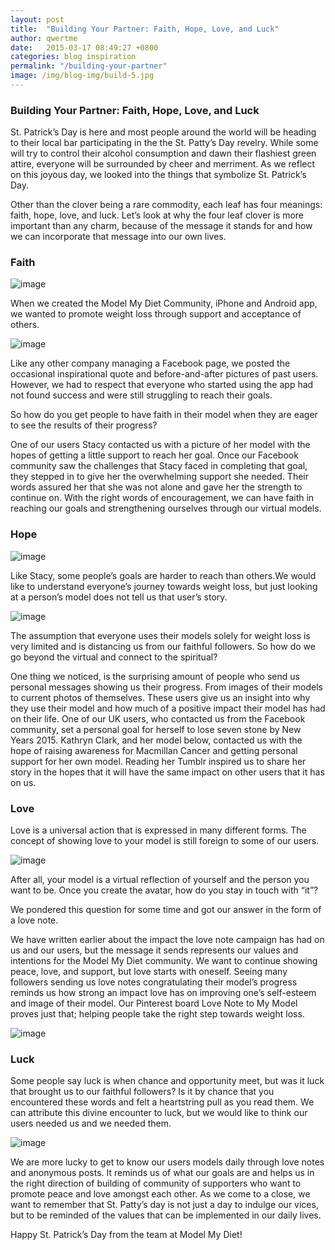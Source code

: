 ```yaml
---
layout: post
title:  "Building Your Partner: Faith, Hope, Love, and Luck"
author: qwertme
date:   2015-03-17 08:49:27 +0800
categories: blog inspiration
permalink: "/building-your-partner"
image: /img/blog-img/build-5.jpg
---
```


### Building Your Partner: Faith, Hope, Love, and Luck


St. Patrick’s Day is here and most people around the world will be heading to their local bar participating in the the St. Patty’s Day revelry. While some will try to control their alcohol consumption and dawn their flashiest green attire, everyone will be surrounded by cheer and merriment. As we reflect on this joyous day, we looked into the things that symbolize St. Patrick’s Day.

Other than the clover being a rare commodity, each leaf has four meanings: faith, hope, love, and luck. Let’s look at why the four leaf clover is more important than any charm, because of the message it stands for and how we can incorporate that message into our own lives.

### Faith

![image](/img/blog-img/build-1.jpg)

When we created the Model My Diet Community, iPhone and Android app, we wanted to promote weight loss through support and acceptance of others.

![image](/img/blog-img/build-2.jpg)

Like any other company managing a Facebook page, we posted the occasional inspirational quote and before-and-after pictures of past users. However, we had to respect that everyone who started using the app had not found success and were still struggling to reach their goals.

So how do you get people to have faith in their model when they are eager to see the results of their progress?

One of our users Stacy contacted us with a picture of her model with the hopes of getting a little support to reach her goal. Once our Facebook community saw the challenges that Stacy faced in completing that goal, they stepped in to give her the overwhelming support she needed. Their words assured her that she was not alone and gave her the strength to continue on. With the right words of encouragement, we can have faith in reaching our goals and strengthening ourselves through our virtual models.



### Hope

![image](/img/blog-img/build-3.jpg)

Like Stacy, some people’s goals are harder to reach than others.We would like to understand everyone’s journey towards weight loss, but just looking at a person’s model does not tell us that user’s story.

![image](/img/blog-img/build-4.jpg)

The assumption that everyone uses their models solely for weight loss is very limited and is distancing us from our faithful followers. So how do we go beyond the virtual and connect to the spiritual?

One thing we noticed, is the surprising amount of people who send us personal messages showing us their progress. From images of their models to current photos of themselves. These users give us an insight into why they use their model and how much of a positive impact their model has had on their life.
One of our UK users, who contacted us from the Facebook community, set a personal goal for herself to lose seven stone by New Years 2015. Kathryn Clark, and her model below, contacted us with the hope of raising awareness for Macmillan Cancer and getting personal support for her own model.
Reading her Tumblr inspired us to share her story in the hopes that it will have the same impact on other users that it has on us.



### Love
Love is a universal action that is expressed in many different forms. The concept of showing love to your model is still foreign to some of our users.

![image](/img/blog-img/build-5.jpg)


After all, your model is a virtual reflection of yourself and the person you want to be. Once you create the avatar, how do you stay in touch with “it”?

We pondered this question for some time and got our answer in the form of a love note.

We have written earlier about the impact the love note campaign has had on us and our users, but the message it sends represents our values and intentions for the Model My Diet community. We want to continue showing peace, love, and support, but love starts with oneself. Seeing many followers sending us love notes congratulating their model’s progress reminds us how strong an impact love has on improving one’s self-esteem and image of their model. Our Pinterest board Love Note to My Model proves just that; helping people take the right step towards weight loss.

![image](/img/blog-img/build-6.jpg)


### Luck
Some people say luck is when chance and opportunity meet, but was it luck that brought us to our faithful followers? Is it by chance that you encountered these words and felt a heartstring pull as you read them. We can attribute this divine encounter to luck, but we would like to think our users needed us and we needed them.

![image](/img/blog-img/build-7.jpg)

We are more lucky to get to know our users models daily through love notes and anonymous posts. It reminds us of what our goals are and helps us in the right direction of building of community of supporters who want to promote peace and love amongst each other.
As we come to a close, we want to remember that St. Patty’s day is not just a day to indulge our vices, but to be reminded of the values that can be implemented in our daily lives.

Happy St. Patrick’s Day from the team at Model My Diet!
